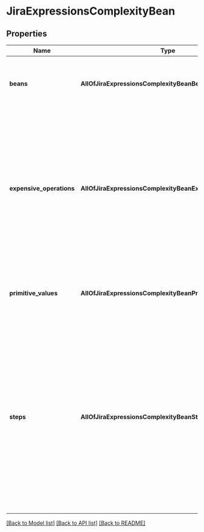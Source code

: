 # JiraExpressionsComplexityBean

## Properties
Name | Type | Description | Notes
------------ | ------------- | ------------- | -------------
**beans** | **AllOfJiraExpressionsComplexityBeanBeans** | The number of Jira REST API beans returned in the response. | 
**expensive_operations** | **AllOfJiraExpressionsComplexityBeanExpensiveOperations** | The number of expensive operations executed while evaluating the expression. Expensive operations are those that load additional data, such as entity properties, comments, or custom fields. | 
**primitive_values** | **AllOfJiraExpressionsComplexityBeanPrimitiveValues** | The number of primitive values returned in the response. | 
**steps** | **AllOfJiraExpressionsComplexityBeanSteps** | The number of steps it took to evaluate the expression, where a step is a high-level operation performed by the expression. A step is an operation such as arithmetic, accessing a property, accessing a context variable, or calling a function. | 

[[Back to Model list]](../README.md#documentation-for-models) [[Back to API list]](../README.md#documentation-for-api-endpoints) [[Back to README]](../README.md)

